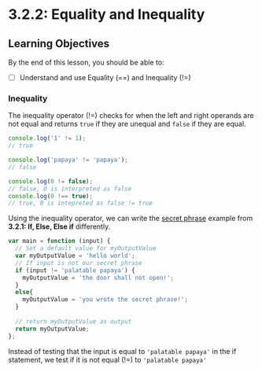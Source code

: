 # 3.2.2: Equality and Inequality

## Learning Objectives <a href="#learning-objectives" id="learning-objectives"></a>

By the end of this lesson, you should be able to:

* [ ] Understand and use Equality (==) and Inequality (!=)

### Inequality

The inequality operator (!=) checks for when the left and right operands are not equal and returns `true` if they are unequal and `false` if they are equal.

```javascript
console.log('1' != 1);
// true

console.log('papaya' != 'papaya');
// false

console.log(0 != false);
// false, 0 is interpreted as false  
console.log(0 !== true);
// true, 0 is intepreted as false != true
```

Using the inequality operator, we can write the [secret phrase](3.2.1-if-else-else-if.md#simple-conditional-example-secret-phrase-1) example from **3.2.1: If, Else, Else if** differently.

```javascript
var main = function (input) {
  // Set a default value for myOutputValue
  var myOutputValue = 'hello world';
  // If input is not our secret phrase
  if (input != 'palatable papaya') {
    myOutputValue = 'the door shall not open!';
  }
  else{
    myOutputValue = 'you wrote the secret phrase!';
  }
  
  // return myOutputValue as output
  return myOutputValue;
};
```

Instead of testing that the input is equal to `'palatable papaya'` in the if statement, we test if it is not equal (!=) to `'palatable papaya'`
